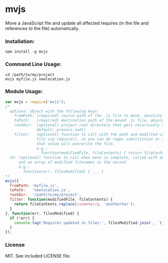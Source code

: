 # mvjs

Move a JavaScript file and update all affected requires (in the file and references *to* the file) automatically.

### Installation:

    npm install -g mvjs

### Command Line Usage:

    cd /path/to/my/project
    mvjs myfile.js newlocation.js

### Module Usage:

```javascript
var mvjs = require('mvjs');
/*
  options: object with the following keys:
    fromPath: (required) source path of the .js file to move, absolute or relative to rootDir
    toPath:   (required) destination path of the moved .js file, absolute or relative to rootDir
    rootDir:  (optional) project root directory that gets recursively scanned for references to the file to move
              default: process.cwd()
    filter:   (optional) function to call with the path and modified contents of every file that references the moved .js
              file via require(), so you can do regex substitution or the like. if the function returns a value,
              that value will overwrite the file.
              e.g.:
                function(modifiedFile, fileContents) { return fileContents.replace(/someVar/g, 'anotherVar'); }
  cb: (optional) function to call when move is complete, called with an error, if any, as the first parameter
      and an array of modified filenames as the second
      e.g.:
        function(err, filesModified) { ... }
*/
mvjs({
  fromPath: 'myfile.js',
  toPath:   'newlocation.js',
  rootDir:  '/path/to/my/project',
  filter: function(modifiedFile, fileContents) {
    return fileContents.replace(/someVar/g, 'anotherVar');
  }
}, function(err, filesModified) {
  if (!err) {
    console.log('Requires updated in files:', filesModified.join(', '));
  }
});
```

### License

MIT. See included LICENSE file.

